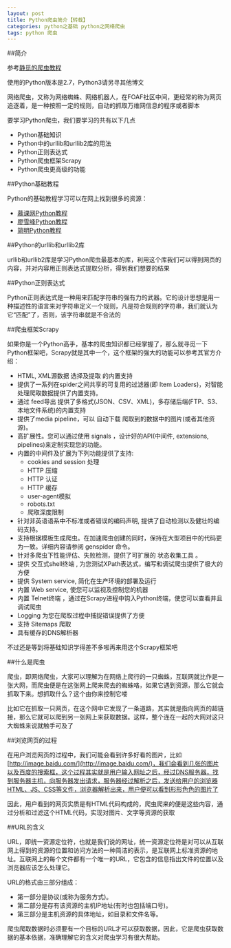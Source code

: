 ```yaml
---
layout: post
title: Python爬虫简介【转载】
categories: python之基础 python之网络爬虫
tags: python 爬虫
---
```


##简介

参考[静觅的爬虫教程](http://cuiqingcai.com/1052.html)

使用的Python版本是2.7，Python3请另寻其他博文

网络爬虫，又称为网络蜘蛛、网络机器人，在FOAF社区中间，更经常的称为网页追逐着，是一种按照一定的规则，自动的抓取万维网信息的程序或者脚本

要学习Python爬虫，我们要学习的共有以下几点

* Python基础知识
* Python中的urllib和urllib2库的用法
* Python正则表达式
* Python爬虫框架Scrapy
* Python爬虫更高级的功能

##Python基础教程

Python的基础教程学习可以在网上找到很多的资源：

* [慕课网Python教程](http://www.imooc.com/view/177)
* [廖雪峰Python教程](http://www.liaoxuefeng.com/wiki/001374738125095c955c1e6d8bb493182103fac9270762a000)
* [简明Python教程](http://woodpecker.org.cn/abyteofpython_cn/chinese/pr01.html#s01)

##Python的urllib和urllib2库

urllib和urllib2库是学习Python爬虫最基本的库，利用这个库我们可以得到网页的内容，并对内容用正则表达式提取分析，得到我们想要的结果

##Python正则表达式

Python正则表达式是一种用来匹配字符串的强有力的武器。它的设计思想是用一种描述性的语言来对字符串定义一个规则，凡是符合规则的字符串，我们就认为它“匹配”了，否则，该字符串就是不合法的

##爬虫框架Scrapy

如果你是一个Python高手，基本的爬虫知识都已经掌握了，那么就寻觅一下Python框架吧，Scrapy就是其中一个，这个框架的强大的功能可以参考其官方介绍：

* HTML, XML源数据 选择及提取 的内置支持
* 提供了一系列在spider之间共享的可复用的过滤器(即 Item Loaders)，对智能处理爬取数据提供了内置支持。
* 通过 feed导出 提供了多格式(JSON、CSV、XML)，多存储后端(FTP、S3、本地文件系统)的内置支持
* 提供了media pipeline，可以 自动下载 爬取到的数据中的图片(或者其他资源)。
* 高扩展性。您可以通过使用 signals ，设计好的API(中间件, extensions, pipelines)来定制实现您的功能。
* 内置的中间件及扩展为下列功能提供了支持:
	* cookies and session 处理
	* HTTP 压缩
	* HTTP 认证
	* HTTP 缓存
	* user-agent模拟
	* robots.txt
	* 爬取深度限制
* 针对非英语语系中不标准或者错误的编码声明, 提供了自动检测以及健壮的编码支持。
* 支持根据模板生成爬虫。在加速爬虫创建的同时，保持在大型项目中的代码更为一致。详细内容请参阅 genspider 命令。
* 针对多爬虫下性能评估、失败检测，提供了可扩展的 状态收集工具 。
* 提供 交互式shell终端 , 为您测试XPath表达式，编写和调试爬虫提供了极大的方便
* 提供 System service, 简化在生产环境的部署及运行
* 内置 Web service, 使您可以监视及控制您的机器
* 内置 Telnet终端 ，通过在Scrapy进程中钩入Python终端，使您可以查看并且调试爬虫
* Logging 为您在爬取过程中捕捉错误提供了方便
* 支持 Sitemaps 爬取
* 具有缓存的DNS解析器

不过还是等到将基础知识学得差不多啦再来用这个Scrapy框架吧

##什么是爬虫

爬虫，即网络爬虫，大家可以理解为在网络上爬行的一只蜘蛛，互联网就比作是一张大网，而爬虫便是在这张网上爬来爬去的蜘蛛咯，如果它遇到资源，那么它就会抓取下来。想抓取什么？这个由你来控制它喽

比如它在抓取一只网页，在这个网中它发现了一条道路，其实就是指向网页的超链接，那么它就可以爬到另一张网上来获取数据。这样，整个连在一起的大网对这只大蜘蛛来说就触手可及了

##浏览网页的过程

在用户浏览网页的过程中，我们可能会看到许多好看的图片，比如[http://image.baidu.com/](http://image.baidu.com/)，我们会看到几张的图片以及百度的搜索框，这个过程其实就是用户输入网址之后，经过DNS服务器，找到服务器主机，向服务器发出请求，服务器经过解析之后，发送给用户的浏览器HTML、JS、CSS等文件，浏览器解析出来，用户便可以看到形形色色的图片了

因此，用户看到的网页实质是有HTML代码构成的，爬虫爬来的便是这些内容，通过分析和过滤这个HTML代码，实现对图片、文字等资源的获取

##URL的含义

URL，即统一资源定位符，也就是我们说的网址，统一资源定位符是对可以从互联网上得到的资源的位置和访问方法的一种简洁的表示，是互联网上标准资源的地址。互联网上的每个文件都有一个唯一的URL，它包含的信息指出文件的位置以及浏览器应该怎么处理它。

URL的格式由三部分组成：

* 第一部分是协议(或称为服务方式)。
* 第二部分是存有该资源的主机IP地址(有时也包括端口号)。
* 第三部分是主机资源的具体地址，如目录和文件名等。

爬虫爬取数据时必须要有一个目标的URL才可以获取数据，因此，它是爬虫获取数据的基本依据，准确理解它的含义对爬虫学习有很大帮助。